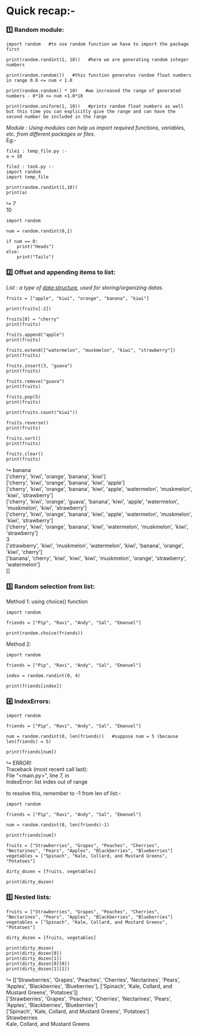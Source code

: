 # Quick recap:-

### 1️⃣ Random module:

```
import random   #to use random function we have to import the package first

print(random.randint(1, 10))   #here we are generating random integer numbers

print(random.random())   #this function generates random float numbers in range 0.0 <= num < 1.0

print(random.random() * 10)   #we increased the range of generated numbers - 0*10 <= num <1.0*10

print(random.uniform(1, 10))   #prints random float numbers as well but this time you can explicitly give the range and can have the second number be included in the range
``` 

*Module : Using modules can help us import required functions, variables, etc. from different packages or files.*  
Eg:-
```
file1 : temp_file.py :-
a = 10

file2 : task.py :-
import random
import temp_file

print(random.randint(1,10))
print(a)
``` 
↳ 7  
   10

```
import random

num = random.randint(0,1)

if num == 0:
    print("Heads")
else:
    print("Tails")
```

### 2️⃣ Offset and appending items to list:

*List : a type of [data structure](https://docs.python.org/3/tutorial/datastructures.html), used for storing/organizing datas.*

```
fruits = ["apple", "kiwi", "orange", "banana", "kiwi"]

print(fruits[-2])

fruits[0] = "cherry"
print(fruits)

fruits.append("apple")
print(fruits)

fruits.extend(["watermelon", "muskmelon", "kiwi", "strawberry"])
print(fruits)

fruits.insert(3, "guava")
print(fruits)

fruits.remove("guava")
print(fruits)

fruits.pop(5)
print(fruits)

print(fruits.count("kiwi"))

fruits.reverse()
print(fruits)

fruits.sort()
print(fruits)

fruits.clear()
print(fruits)
```
↳ banana  
['cherry', 'kiwi', 'orange', 'banana', 'kiwi']  
['cherry', 'kiwi', 'orange', 'banana', 'kiwi', 'apple']  
['cherry', 'kiwi', 'orange', 'banana', 'kiwi', 'apple', 'watermelon', 'muskmelon', 'kiwi', 'strawberry']  
['cherry', 'kiwi', 'orange', 'guava', 'banana', 'kiwi', 'apple', 'watermelon', 'muskmelon', 'kiwi', 'strawberry']  
['cherry', 'kiwi', 'orange', 'banana', 'kiwi', 'apple', 'watermelon', 'muskmelon', 'kiwi', 'strawberry']  
['cherry', 'kiwi', 'orange', 'banana', 'kiwi', 'watermelon', 'muskmelon', 'kiwi', 'strawberry']  
3  
['strawberry', 'kiwi', 'muskmelon', 'watermelon', 'kiwi', 'banana', 'orange', 'kiwi', 'cherry']  
['banana', 'cherry', 'kiwi', 'kiwi', 'kiwi', 'muskmelon', 'orange', 'strawberry', 'watermelon']  
[]

### 3️⃣ Random selection from list:

Method 1: using choice() function

```
import random

friends = ["Pip", "Ravi", "Andy", "Sal", "Emanuel"]

print(random.choice(friends))
```

Method 2:
```
import random

friends = ["Pip", "Ravi", "Andy", "Sal", "Emanuel"]

index = random.randint(0, 4)

print(friends[index])
```

### 4️⃣ IndexErrors:

```
import random

friends = ["Pip", "Ravi", "Andy", "Sal", "Emanuel"]

num = random.randint(0, len(friends))   #suppose num = 5 (because len(friends) = 5)

print(friends[num])
```
↳ ERROR!  
Traceback (most recent call last):  
  File "<main.py>", line 7, in <module>  
IndexError: list index out of range

to resolve this, remember to -1 from len of list:-

```
import random

friends = ["Pip", "Ravi", "Andy", "Sal", "Emanuel"]

num = random.randint(0, len(friends)-1)

print(friends[num])
```

```
fruits = ["Strawberries", "Grapes", "Peaches", "Cherries", "Nectarines", "Pears", "Apples", "Blackberries", "Blueberries"]
vegetables = ["Spinach", "Kale, Collard, and Mustard Greens", "Potatoes"]

dirty_dozen = [fruits, vegetables]

print(dirty_dozen)
```

### 5️⃣ Nested lists:

```
fruits = ["Strawberries", "Grapes", "Peaches", "Cherries", "Nectarines", "Pears", "Apples", "Blackberries", "Blueberries"]
vegetables = ["Spinach", "Kale, Collard, and Mustard Greens", "Potatoes"]

dirty_dozen = [fruits, vegetables]

print(dirty_dozen)
print(dirty_dozen[0])
print(dirty_dozen[1])
print(dirty_dozen[0][0])
print(dirty_dozen[1][1])
```
↳ [['Strawberries', 'Grapes', 'Peaches', 'Cherries', 'Nectarines', 'Pears', 'Apples', 'Blackberries', 'Blueberries'], ['Spinach', 'Kale, Collard, and Mustard Greens', 'Potatoes']]  
['Strawberries', 'Grapes', 'Peaches', 'Cherries', 'Nectarines', 'Pears', 'Apples', 'Blackberries', 'Blueberries']  
['Spinach', 'Kale, Collard, and Mustard Greens', 'Potatoes']  
Strawberries  
Kale, Collard, and Mustard Greens























